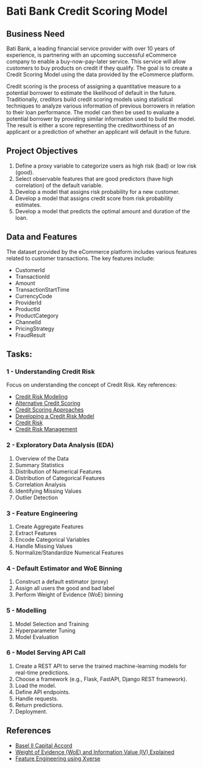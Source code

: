 # Bati Bank Credit Scoring Model

## Business Need

Bati Bank, a leading financial service provider with over 10 years of experience, is partnering with an upcoming successful eCommerce company to enable a buy-now-pay-later service. This service will allow customers to buy products on credit if they qualify. The goal is to create a Credit Scoring Model using the data provided by the eCommerce platform.

Credit scoring is the process of assigning a quantitative measure to a potential borrower to estimate the likelihood of default in the future. Traditionally, creditors build credit scoring models using statistical techniques to analyze various information of previous borrowers in relation to their loan performance. The model can then be used to evaluate a potential borrower by providing similar information used to build the model. The result is either a score representing the creditworthiness of an applicant or a prediction of whether an applicant will default in the future.

## Project Objectives

1. Define a proxy variable to categorize users as high risk (bad) or low risk (good).
2. Select observable features that are good predictors (have high correlation) of the default variable.
3. Develop a model that assigns risk probability for a new customer.
4. Develop a model that assigns credit score from risk probability estimates.
5. Develop a model that predicts the optimal amount and duration of the loan.

## Data and Features

The dataset provided by the eCommerce platform includes various features related to customer transactions. The key features include:

- CustomerId
- TransactionId
- Amount
- TransactionStartTime
- CurrencyCode
- ProviderId
- ProductId
- ProductCategory
- ChannelId
- PricingStrategy
- FraudResult

## Tasks:

### 1 - Understanding Credit Risk

Focus on understanding the concept of Credit Risk. Key references:

- [Credit Risk Modeling](https://www3.stat.sinica.edu.tw/statistica/oldpdf/A28n535.pdf)
- [Alternative Credit Scoring](https://www.hkma.gov.hk/media/eng/doc/key-functions/financial-infrastructure/alternative_credit_scoring.pdf)
- [Credit Scoring Approaches](https://thedocs.worldbank.org/en/doc/935891585869698451-0130022020/original/CREDITSCORINGAPPROACHESGUIDELINESFINALWEB.pdf)
- [Developing a Credit Risk Model](https://towardsdatascience.com/how-to-develop-a-credit-risk-model-and-scorecard-91335fc01f03)
- [Credit Risk](https://corporatefinanceinstitute.com/resources/commercial-lending/credit-risk/)
- [Credit Risk Management](https://www.risk-officer.com/Credit_Risk.htm)

### 2 - Exploratory Data Analysis (EDA)

1. Overview of the Data
2. Summary Statistics
3. Distribution of Numerical Features
4. Distribution of Categorical Features
5. Correlation Analysis
6. Identifying Missing Values
7. Outlier Detection

### 3 - Feature Engineering

1. Create Aggregate Features
2. Extract Features
3. Encode Categorical Variables
4. Handle Missing Values
5. Normalize/Standardize Numerical Features

### 4 - Default Estimator and WoE Binning

1. Construct a default estimator (proxy)
2. Assign all users the good and bad label
3. Perform Weight of Evidence (WoE) binning

### 5 - Modelling

1. Model Selection and Training
2. Hyperparameter Tuning
3. Model Evaluation

### 6 - Model Serving API Call

1. Create a REST API to serve the trained machine-learning models for real-time predictions.
2. Choose a framework (e.g., Flask, FastAPI, Django REST framework).
3. Load the model.
4. Define API endpoints.
5. Handle requests.
6. Return predictions.
7. Deployment.

## References

- [Basel II Capital Accord](https://www.bis.org/publ/bcbs107.htm)
- [Weight of Evidence (WoE) and Information Value (IV) Explained](https://pypi.org/project/woe/)
- [Feature Engineering using Xverse](https://pypi.org/project/xverse/)
